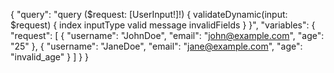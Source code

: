 {
  "query": "query ($request: [UserInput!]!) { validateDynamic(input: $request) { index inputType valid message invalidFields } }",
  "variables": {
    "request": [
      {
        "username": "JohnDoe",
        "email": "john@example.com",
        "age": "25"
      },
      {
        "username": "JaneDoe",
        "email": "jane@example.com",
        "age": "invalid_age"
      }
    ]
  }
}
